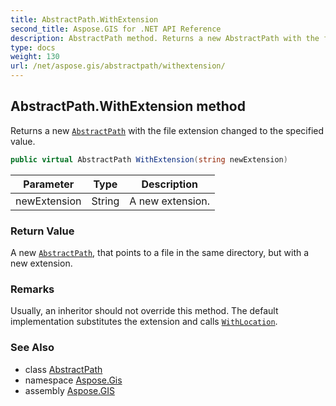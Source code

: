 ```yaml
---
title: AbstractPath.WithExtension
second_title: Aspose.GIS for .NET API Reference
description: AbstractPath method. Returns a new AbstractPath with the file extension changed to the specified value.
type: docs
weight: 130
url: /net/aspose.gis/abstractpath/withextension/
---
```

## AbstractPath.WithExtension method

Returns a new [`AbstractPath`](../) with the file extension changed to the specified value.

```csharp
public virtual AbstractPath WithExtension(string newExtension)
```

| Parameter | Type | Description |
| --- | --- | --- |
| newExtension | String | A new extension. |

### Return Value

A new [`AbstractPath`](../), that points to a file in the same directory, but with a new extension.

### Remarks

Usually, an inheritor should not override this method. The default implementation substitutes the extension and calls [`WithLocation`](../withlocation/).

### See Also

* class [AbstractPath](../)
* namespace [Aspose.Gis](../../abstractpath/)
* assembly [Aspose.GIS](../../../)


